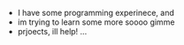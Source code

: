 - I have some programming experinece, and
- im trying to learn some more soooo gimme 
- prjoects, ill help! ...

<!---
Archeamal/Archeamal is a ✨ special ✨ repository because its `README.md` (this file) appears on your GitHub profile.
You can click the Preview link to take a look at your changes.
--->
